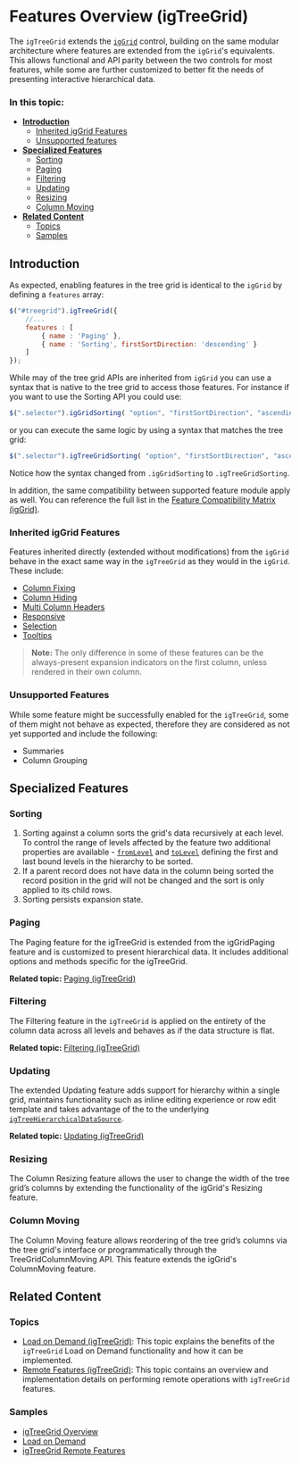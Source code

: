 ﻿
<!--
|metadata|
{
    "fileName": "igtreegrid-features-overview",
    "controlName": ["igTreeGrid"],
    "tags": ["Grids", "Getting Started"]
}
|metadata|
-->

# Features Overview (igTreeGrid)

The `igTreeGrid` extends the [`igGrid`](igGrid-Overview.html "igGrid Overview") control, building on the same modular architecture where  features are extended from the `igGrid`'s equivalents. This allows functional and API parity between the two controls for most features, while some are further customized to better fit the needs of presenting interactive hierarchical data.


### In this topic:

- [**Introduction**](#introduction)
	- [Inherited igGrid Features](#inherited-features)
	- [Unsupported features](#unsupported-features)
- [**Specialized Features**](#specialized-features)
	- [Sorting](#sorting)
	- [Paging](#paging)
	- [Filtering](#filtering)
	- [Updating](#updating)
	- [Resizing](#resizing)
	- [Column Moving](#columnMoving)
-   [**Related Content**](#related-content)
    -   [Topics](#topics)
    -   [Samples](#samples)


## <a id="introduction"></a> Introduction

As expected, enabling features in the tree grid is identical to the `igGrid` by defining a `features` array:

```js
$("#treegrid").igTreeGrid({
	//... 
	features : [
		{ name : 'Paging' },
		{ name : 'Sorting', firstSortDirection: 'descending' }
	]
});
```

While may of the tree grid APIs are inherited from `igGrid` you can use a syntax that is native to the tree grid to access those features. For instance if you want to use the Sorting API you could use:

```js
$(".selector").igGridSorting( "option", "firstSortDirection", "ascending");
```

or you can execute the same logic by using a syntax that matches the tree grid:

```js
$(".selector").igTreeGridSorting( "option", "firstSortDirection", "ascending");
```

Notice how the syntax changed from `.igGridSorting` to `.igTreeGridSorting`.

In addition, the same compatibility between supported feature module apply as well. You can reference the full list in the [Feature Compatibility Matrix (igGrid)](Feature-Compatibility-Matrix%28igGrid%29.html "Feature Compatibility Matrix (igGrid)").

### <a id="inherited-features"></a> Inherited igGrid Features
Features inherited directly (extended without modifications) from the `igGrid` behave in the exact same way in the `igTreeGrid` as they would in the `igGrid`. These include:

-	[Column Fixing](igGrid-ColumnFixing-Overview.html "Column Fixing Overview")
-	[Column Hiding](igGrid-Column-Hiding.html "Column Hiding")
-	[Multi Column Headers](igGrid-MultiColumnHeaders-MultiColumnHeaders.html "Multi-Column Headers Overview")
-	[Responsive](igGrid-Responsive-Web-Design-Mode-LandingPage.html "Responsive Web Design /RWD/ Mode")
-	[Selection](igGrid-Selection-Overview.html "Selection Overview")
-	[Tooltips](igGrid-Tooltips.html "Tooltips")

> **Note:** The only difference in some of these features can be the always-present expansion indicators on the first column, unless rendered in their own column.

### <a id="unsupported-features"></a> Unsupported Features

While some feature might be successfully enabled for the `igTreeGrid`, some of them might not behave as expected, therefore they are considered as not yet supported and include the following:

- Summaries
- Column Grouping

## <a id="specialized-features"></a> Specialized Features

### <a id="sorting"></a> Sorting

1.	Sorting against a column sorts the grid's data recursively at each level. To control the range of levels affected by the feature two additional properties are available - [`fromLevel`](%%jQueryApiUrl%%/ui.igtreegridsorting#options:fromLevel) and [`toLevel`](%%jQueryApiUrl%%/ui.igtreegridsorting#options:toLevel) defining the first and last bound levels in the hierarchy to be sorted.
2.	If a parent record does not have data in the column being sorted the record position in the grid will not be changed and the sort is only applied to its child rows.
3.	Sorting persists expansion state.


### <a id="paging"></a> Paging

The Paging feature for the igTreeGrid is extended from the igGridPaging feature and is customized to present hierarchical data. It includes additional options and methods specific for the igTreeGrid. 

**Related topic:** [Paging (igTreeGrid)](igTreeGrid-Paging.html)

### <a id="filtering"></a> Filtering

The Filtering feature in the `igTreeGrid` is applied on the entirety of the column data across all levels and behaves as if the data structure is flat.

**Related topic:** [Filtering (igTreeGrid)](igTreeGrid-Filtering.html)


### <a id="updating"></a> Updating

The extended Updating feature adds support for hierarchy within a single grid, maintains functionality such as inline editing experience or row edit template and takes advantage of the to the underlying [`igTreeHierarchicalDataSource`](%%jQueryApiUrl%%/ig.treehierarchicaldatasource).

**Related topic:** [Updating (igTreeGrid)](igTreeGrid-Updating.html)

### <a id="resizing"></a> Resizing

The Column Resizing feature allows the user to change the width of the tree grid’s columns by extending the functionality of the igGrid's Resizing feature.

### <a id="columnMoving"></a> Column Moving

The Column Moving feature allows reordering of the tree grid’s columns via the tree grid's interface or programmatically through the TreeGridColumnMoving API. This feature extends the igGrid's ColumnMoving feature.

## <a id="related-content"></a> Related Content

### <a id="topics"></a> Topics
-   [Load on Demand (igTreeGrid)](igTreeGrid-Load-On-Demand.html): This topic explains the benefits of the `igTreeGrid` Load on Demand functionality and how it can be implemented.
-	[Remote Features (igTreeGrid)](igTreeGrid-Remote-Features.html): This topic contains an overview and implementation details on performing remote operations with `igTreeGrid` features.

### <a id="samples"></a> Samples
- [igTreeGrid Overview](%%SamplesUrl%%/tree-grid/overview)
- [Load on Demand](%%SamplesUrl%%/tree-grid/load-on-demand)
- [igTreeGrid Remote Features](%%SamplesUrl%%/tree-grid/remote-features)
